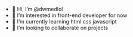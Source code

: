 - 👋 Hi, I’m @dwmedlol
- 👀 I’m interested in front-end developer for now 
- 🌱 I’m currently learning html css javascript 
- 💞️ I’m looking to collaborate on projects


<!---
web developer (front-end)
--->

